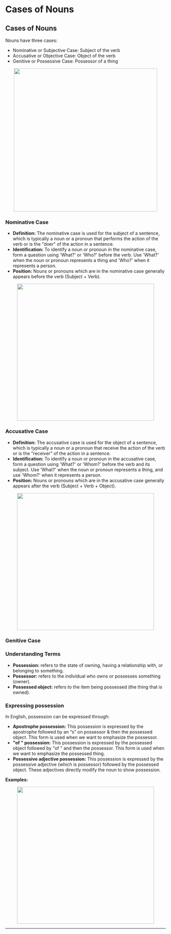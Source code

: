 # Cases of Nouns

## Cases of Nouns
Nouns have three cases:
- Nominative or Subjective Case: Subject of the verb
- Accusative or Objective Case: Object of the verb
- Genitive or Possessive Case: Possessor of a thing

<p align="center">
  <img src="https://github.com/mdfnam/QnA/assets/156814846/b3a1e706-e9fc-43ca-88a0-b91ea075bad6" width="450">
</p>

### Nominative Case
- **Definition:** The nominative case is used for the subject of a sentence, which is typically a noun or a pronoun that performs the action of the verb or is the "doer" of the action in a sentence.
- **Identification:** To identify a noun or pronoun in the nominative case, form a question using 'What?' or 'Who?' before the verb. Use 'What?' when the noun or pronoun represents a thing and 'Who?' when it represents a person.
- **Position:** Nouns or pronouns which are in the nominative case generally appears before the verb (Subject + Verb).

<p align="center">
  <img src="https://github.com/mdfnam/QnA/assets/156814846/2df80c03-4c2f-44a6-806c-1b58d66d02ef" width="430">
</p>

### Accusative Case
- **Definition:** The accusative case is used for the object of a sentence, which is typically a noun or a pronoun that receive the action of the verb or is the "receiver" of the action in a sentence.
- **Identification:** To identify a noun or pronoun in the accusative case, form a question using 'What?' or 'Whom?' before the verb and its subject. Use 'What?' when the noun or pronoun represents a thing, and use 'Whom?' when it represents a person.
- **Position:** Nouns or pronouns which are in the accusative case generally appears after the verb (Subject + Verb + Object).

<p align="center">
  <img src="https://github.com/mdfnam/QnA/assets/156814846/6857e2e0-cc89-46d3-b0d2-d57643ed7b41" width="430">
</p>

### Genitive Case
### Understanding Terms
- **Possession:** refers to the state of owning, having a relationship with, or belonging to something.
- **Possessor:** refers to the individual who owns or possesses something (owner).
- **Possessed object:** refers to the item being possessed (the thing that is owned).

### Expressing possession
In English, possession can be expressed through:
- **Apostrophe possession:** This possession is expressed by the apostrophe followed by an “s” on possessor & then the possessed object. This form is used when we want to emphasize the possessor.
- **"of " possession:** This possession is expressed by the possessed object followed by "of " and then the possessor. This form is used when we want to emphasize the possessed thing.
- **Possessive adjective possession:** This possession is expressed by the possessive adjective (which is possessor) followed by the possessed object. These adjectives directly modify the noun to show possession. 

**Examples:**
<p align="center">
  <img src="https://github.com/mdfnam/QnA/assets/156814846/ccfb59c1-e3fe-410d-9a4a-ae68105f9675" width="430">
</p>

---
